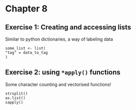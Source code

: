 # Chapter 8
## Exercise 1: Creating and accessing lists
Similar to python dictionaries, a way of labeling data
```
some_list <- list(
"tag" = data_to_tag
)
```
## Exercise 2: using `*apply()` functions
Some character counting and vectorised functions!
```
strsplit()
as.list()
sapply()
```